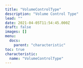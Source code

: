 ```yaml
---
title: "VolumeControlType"
description: "Volume Control Type"
lead: ""
date: 2021-04-05T11:54:45.000Z
draft: false
images: []
menu:
  docs:
    parent: "characteristic"
toc: true
characteristic:
  name: "VolumeControlType"
---
```


